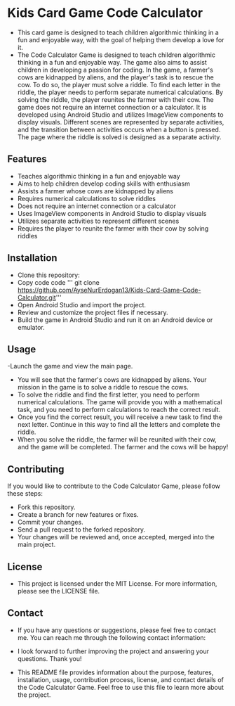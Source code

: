 # Kids Card Game Code Calculator
- This card game is designed to teach children algorithmic thinking in a fun and enjoyable way, with the goal of helping them develop a love for it.
- The Code Calculator Game is designed to teach children algorithmic thinking in a fun and enjoyable way. The game also aims to assist children in developing a passion for coding. In the game, a farmer's cows are kidnapped by aliens, and the player's task is to rescue the cow. To do so, the player must solve a riddle. To find each letter in the riddle, the player needs to perform separate numerical calculations. By solving the riddle, the player reunites the farmer with their cow. The game does not require an internet connection or a calculator. It is developed using Android Studio and utilizes ImageView components to display visuals. Different scenes are represented by separate activities, and the transition between activities occurs when a button is pressed. The page where the riddle is solved is designed as a separate activity.

## Features

- Teaches algorithmic thinking in a fun and enjoyable way
- Aims to help children develop coding skills with enthusiasm
- Assists a farmer whose cows are kidnapped by aliens
- Requires numerical calculations to solve riddles
- Does not require an internet connection or a calculator
- Uses ImageView components in Android Studio to display visuals
- Utilizes separate activities to represent different scenes
- Requires the player to reunite the farmer with their cow by solving riddles

## Installation

- Clone this repository:
- Copy code code ''' git clone https://github.com/AyseNurErdogan13/Kids-Card-Game-Code-Calculator.git'''
- Open Android Studio and import the project.
- Review and customize the project files if necessary.
- Build the game in Android Studio and run it on an Android device or emulator.

## Usage

-Launch the game and view the main page.
- You will see that the farmer's cows are kidnapped by aliens. Your mission in the game is to solve a riddle to rescue the cows.
- To solve the riddle and find the first letter, you need to perform numerical calculations. The game will provide you with a mathematical task, and you need to perform calculations to reach the correct result.
- Once you find the correct result, you will receive a new task to find the next letter. Continue in this way to find all the letters and complete the riddle.
- When you solve the riddle, the farmer will be reunited with their cow, and the game will be completed. The farmer and the cows will be happy!

## Contributing

If you would like to contribute to the Code Calculator Game, please follow these steps:

- Fork this repository.
- Create a branch for new features or fixes.
- Commit your changes.
- Send a pull request to the forked repository.
- Your changes will be reviewed and, once accepted, merged into the main project.

## License

- This project is licensed under the MIT License. For more information, please see the LICENSE file.

## Contact

- If you have any questions or suggestions, please feel free to contact me. You can reach me through the following contact information:

- I look forward to further improving the project and answering your questions. Thank you!

- This README file provides information about the purpose, features, installation, usage, contribution process, license, and contact details of the Code Calculator Game. Feel free to use this file to learn more about the project.
